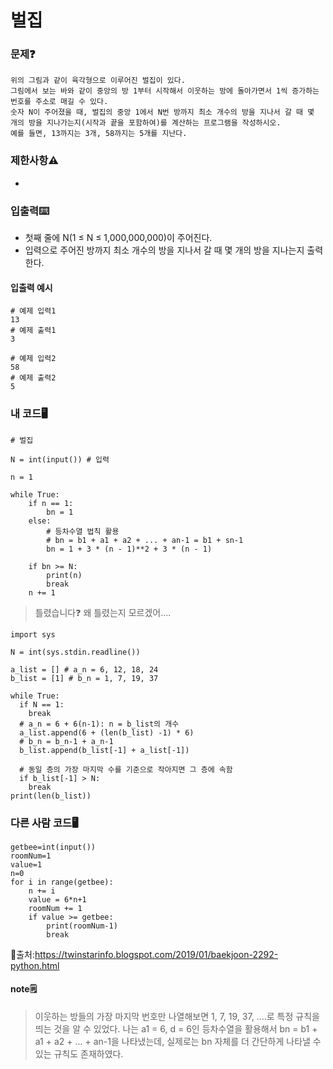 # 벌집

### 문제❓
```
위의 그림과 같이 육각형으로 이루어진 벌집이 있다. 
그림에서 보는 바와 같이 중앙의 방 1부터 시작해서 이웃하는 방에 돌아가면서 1씩 증가하는 번호를 주소로 매길 수 있다. 
숫자 N이 주어졌을 때, 벌집의 중앙 1에서 N번 방까지 최소 개수의 방을 지나서 갈 때 몇 개의 방을 지나가는지(시작과 끝을 포함하여)를 계산하는 프로그램을 작성하시오. 
예를 들면, 13까지는 3개, 58까지는 5개를 지난다.
```

### 제한사항⚠️
*

### 입출력⌨️
* 첫째 줄에 N(1 ≤ N ≤ 1,000,000,000)이 주어진다.
* 입력으로 주어진 방까지 최소 개수의 방을 지나서 갈 때 몇 개의 방을 지나는지 출력한다.

#### 입출력 예시
```
# 예제 입력1
13
# 예제 출력1
3

# 예제 입력2
58
# 예제 출력2
5
```

### 내 코드🖥️
```
# 벌집

N = int(input()) # 입력

n = 1

while True:
    if n == 1:
        bn = 1
    else:
        # 등차수열 법칙 활용
        # bn = b1 + a1 + a2 + ... + an-1 = b1 + sn-1
        bn = 1 + 3 * (n - 1)**2 + 3 * (n - 1)

    if bn >= N:
        print(n)
        break
    n += 1
```

> 틀렸습니다❓ 왜 틀렸는지 모르겠어....
```
import sys

N = int(sys.stdin.readline())

a_list = [] # a_n = 6, 12, 18, 24
b_list = [1] # b_n = 1, 7, 19, 37

while True:
  if N == 1:
    break
  # a_n = 6 + 6(n-1): n = b_list의 개수
  a_list.append(6 + (len(b_list) -1) * 6)
  # b_n = b_n-1 + a_n-1
  b_list.append(b_list[-1] + a_list[-1])

  # 동일 층의 가장 마지막 수를 기준으로 작아지면 그 층에 속함
  if b_list[-1] > N:
    break
print(len(b_list))
```

### 다른 사람 코드🖥️
```
getbee=int(input())
roomNum=1
value=1
n=0
for i in range(getbee):
    n += i
    value = 6*n+1
    roomNum += 1
    if value >= getbee:
        print(roomNum-1)
        break
```
🔗출처:https://twinstarinfo.blogspot.com/2019/01/baekjoon-2292-python.html

#### note🗒️
> 이웃하는 방들의 가장 마지막 번호만 나열해보면 1, 7, 19, 37, ....로 특정 규칙을 띄는 것을 알 수 있었다. 
> 나는 a1 = 6, d = 6인 등차수열을 활용해서 bn = b1 + a1 + a2 + ... + an-1을 나타냈는데, 실제로는 bn 자체를 더 간단하게 나타낼 수 있는 규칙도 존재하였다. 
